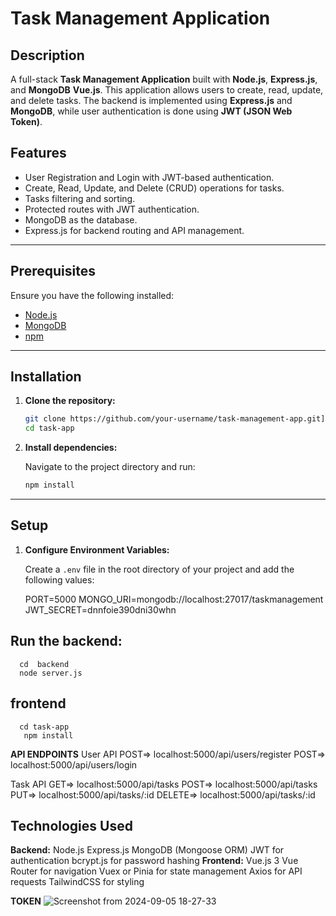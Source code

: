 # Task Management Application

## Description

A full-stack **Task Management Application** built with **Node.js**, **Express.js**, and **MongoDB**  **Vue.js**. This application allows users to create, read, update, and delete tasks. The backend is implemented using **Express.js** and **MongoDB**, while user authentication is done using **JWT (JSON Web Token)**.

## Features

- User Registration and Login with JWT-based authentication.
- Create, Read, Update, and Delete (CRUD) operations for tasks.
- Tasks filtering and sorting.
- Protected routes with JWT authentication.
- MongoDB as the database.
- Express.js for backend routing and API management.
  
---

## Prerequisites

Ensure you have the following installed:

- [Node.js](https://nodejs.org/en/download/)
- [MongoDB](https://docs.mongodb.com/manual/installation/)
- [npm](https://www.npmjs.com/get-npm)

---

## Installation

1. **Clone the repository:**

    ```bash
    git clone https://github.com/your-username/task-management-app.git](https://github.com/786MohammadAtif786/task-app.git
    cd task-app
    ```

2. **Install dependencies:**

    Navigate to the project directory and run:

    ```bash
    npm install
    ```

---

## Setup

1. **Configure Environment Variables:**

   Create a `.env` file in the root directory of your project and add the following values:

   
   PORT=5000
   MONGO_URI=mongodb://localhost:27017/taskmanagement
   JWT_SECRET=dnnfoie390dni30whn

  
  ## Run the backend:
      cd  backend
      node server.js
      

   ## frontend
      cd task-app
       npm install
   
  **API ENDPOINTS**
    User API
  POST=> localhost:5000/api/users/register
  POST=> localhost:5000/api/users/login

  Task API
  GET=> localhost:5000/api/tasks
  POST=> localhost:5000/api/tasks
  PUT=> localhost:5000/api/tasks/:id
  DELETE=> localhost:5000/api/tasks/:id

  ## Technologies Used 
  **Backend:**
  Node.js
  Express.js
  MongoDB (Mongoose ORM)
  JWT for authentication
  bcrypt.js for password hashing
  **Frontend:**
  Vue.js 3
  Vue Router for navigation
  Vuex or Pinia for state management
  Axios for API requests
  TailwindCSS for styling

**TOKEN**
  ![Screenshot from 2024-09-05 18-27-33](https://github.com/user-attachments/assets/c5e19bdf-3b89-4a31-afcc-fca0c53ed686)


  
